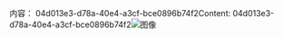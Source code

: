 <span data-ttu-id="d5f8c-101">内容： 04d013e3-d78a-40e4-a3cf-bce0896b74f2</span><span class="sxs-lookup"><span data-stu-id="d5f8c-101">Content: 04d013e3-d78a-40e4-a3cf-bce0896b74f2</span></span>![图像](103602bc-6e78-404c-ae45-0d89f8ae3c32.png)
